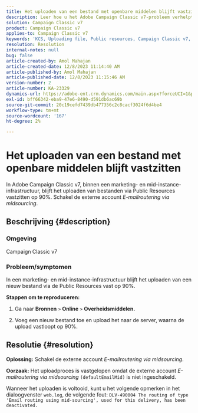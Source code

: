 ```yaml
---
title: Het uploaden van een bestand met openbare middelen blijft vastzitten
description: Leer hoe u het Adobe Campaign Classic v7-probleem verhelpt, waarbij het uploaden van een nieuw bestand via Public Resources vastloopt op 90%.
solution: Campaign Classic v7
product: Campaign Classic v7
applies-to: Campaign Classic v7
keywords: 'KCS, Uploading file, Public resources, Campaign Classic v7, '
resolution: Resolution
internal-notes: null
bug: false
article-created-by: Amol Mahajan
article-created-date: 12/8/2023 11:14:40 AM
article-published-by: Amol Mahajan
article-published-date: 12/8/2023 11:15:46 AM
version-number: 2
article-number: KA-23329
dynamics-url: https://adobe-ent.crm.dynamics.com/main.aspx?forceUCI=1&pagetype=entityrecord&etn=knowledgearticle&id=057e29f6-ba95-ee11-be37-6045bd006268
exl-id: bff66342-eba9-47e6-8490-d591db6ac69b
source-git-commit: 20c19cefd7439db477356c2c8cacf3024f6d4be4
workflow-type: tm+mt
source-wordcount: '167'
ht-degree: 2%

---
```


# Het uploaden van een bestand met openbare middelen blijft vastzitten


In Adobe Campaign Classic v7, binnen een marketing- en mid-instance-infrastructuur, blijft het uploaden van bestanden via Public Resources vastzitten op 90%. Schakel de externe account *E-mailroutering via midsourcing*.

## Beschrijving {#description}


### Omgeving

Campaign Classic v7



### <b>Probleem/symptomen</b>

In een marketing- en mid-instance-infrastructuur blijft het uploaden van een nieuw bestand via de Public Resources vast op 90%.



<b>Stappen om te reproduceren:</b>

1. Ga naar <b>Bronnen</b> `>`  <b>Online</b> `>`  <b>Overheidsmiddelen.</b>


2. Voeg een nieuw bestand toe en upload het naar de server, waarna de upload vastloopt op 90%.



## Resolutie {#resolution}

<b>Oplossing:</b>
Schakel de externe account *E-mailroutering via midsourcing*.


<b>Oorzaak:</b>
Het uploadproces is vastgelopen omdat de externe account *E-mailroutering via midsourcing* `(defaultEmailMid)` is niet ingeschakeld.

Wanneer het uploaden is voltooid, kunt u het volgende opmerken in het dialoogvenster `web.log`, de volgende fout:
`DLV-490004 The routing of type 'Email routing using mid-sourcing', used for this delivery, has been deactivated.`
